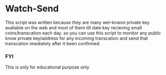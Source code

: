# Watch-Send

This script was written because they are many wel-knwon private key avaliable on the web and most of them till date key recieving small coins/transcation each day.
so you can use this script to monitor any public know private key/address for any incoming transcation and send that transcation imediately after it been confirmed.

### FYI 
This is only for educational purpose only 
